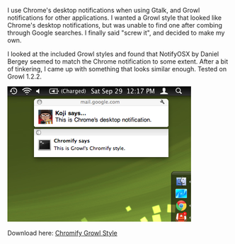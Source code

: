 
I use Chrome's desktop notifications when using Gtalk, and Growl notifications for other applications. I wanted a Growl style that looked like Chrome's desktop notifications, but was unable to find one after combing through Google searches. I finally said "screw it", and decided to make my own.

<!--more-->

I looked at the included Growl styles and found that NotifyOSX by Daniel Bergey seemed to match the Chrome notification to some extent. After a bit of tinkering, I came up with something that looks similar enough. Tested on Growl 1.2.2.

![](/images/2012-09-29/01.png)

Download here: [Chromify Growl Style](http://www.techorganic.com/software/Chromify.zip)

